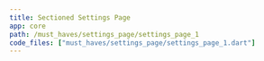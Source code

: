 ```yaml
---
title: Sectioned Settings Page
app: core
path: /must_haves/settings_page/settings_page_1
code_files: ["must_haves/settings_page/settings_page_1.dart"]
---
```

